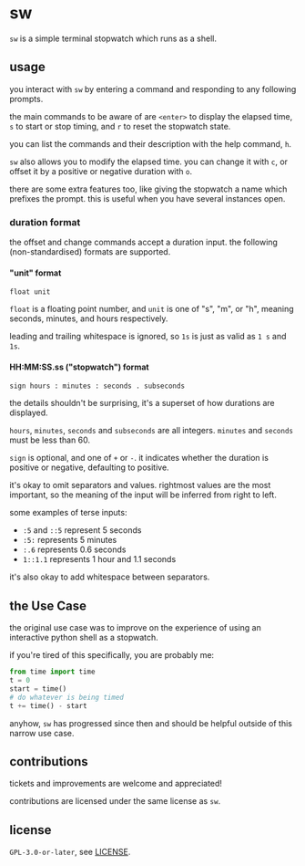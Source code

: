 # sw

`sw` is a simple terminal stopwatch which runs as a shell.

## usage

you interact with `sw` by entering a command and responding to any following prompts.

the main commands to be aware of are `<enter>` to display the elapsed time, `s` to start or stop timing, and `r` to reset the stopwatch state.

you can list the commands and their description with the help command, `h`.

`sw` also allows you to modify the elapsed time.
you can change it with `c`, or offset it by a positive or negative duration with `o`.

there are some extra features too, like giving the stopwatch a name which prefixes the prompt.
this is useful when you have several instances open.

### duration format

the offset and change commands accept a duration input.
the following (non-standardised) formats are supported.

#### "unit" format

```
float unit
```

`float` is a floating point number, and `unit` is one of "s", "m", or "h", meaning seconds, minutes, and hours respectively.

leading and trailing whitespace is ignored, so `1s` is just as valid as `1 s` and ` 1s`.

#### HH:MM:SS.ss ("stopwatch") format

```
sign hours : minutes : seconds . subseconds
```

the details shouldn't be surprising, it's a superset of how durations are displayed.

`hours`, `minutes`, `seconds` and `subseconds` are all integers.
`minutes` and `seconds` must be less than 60.

`sign` is optional, and one of `+` or `-`.
it indicates whether the duration is positive or negative, defaulting to positive.

it's okay to omit separators and values.
rightmost values are the most important, so the meaning of the input will be inferred from right to left.

some examples of terse inputs:

- `:5` and `::5` represent 5 seconds
- `:5:` represents 5 minutes
- `:.6` represents 0.6 seconds
- `1::1.1` represents 1 hour and 1.1 seconds

it's also okay to add whitespace between separators.

## the Use Case

the original use case was to improve on the experience of using an interactive python shell as a stopwatch.

if you're tired of this specifically, you are probably me:

```python
from time import time
t = 0
start = time()
# do whatever is being timed
t += time() - start
```

anyhow, `sw` has progressed since then and should be helpful outside of this narrow use case.

## contributions

tickets and improvements are welcome and appreciated!

contributions are licensed under the same license as `sw`.

## license

`GPL-3.0-or-later`, see [LICENSE](./LICENSE).
